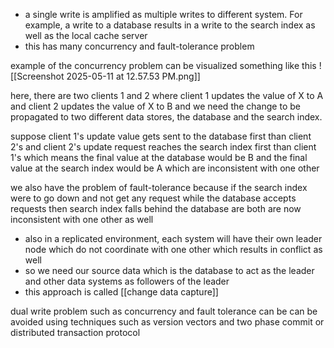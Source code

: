 - a single write is amplified as multiple writes to different system. For example, a write to a database results in a write to the search index as well as the local cache server
- this has many concurrency and fault-tolerance problem 

example of the concurrency problem can be visualized something like this
![[Screenshot 2025-05-11 at 12.57.53 PM.png]]

here, there are two clients 1 and 2 where client 1 updates the value of X to A and client 2 updates the value of X to B and we need the change to be propagated to two different data stores, the database and the search index.

suppose client 1's update value gets sent to the database first than client 2's and client 2's update request reaches the search index first than client 1's which means the final value at the database would be B and the final value at the search index would be A which are inconsistent with one other

we also have the problem of fault-tolerance because if the search index were to go down and not get any request while the database accepts requests then search index falls behind the database are both are now inconsistent with one other as well 

- also in a replicated environment, each system will have their own leader node which do not coordinate with one other which results in conflict as well 
- so we need our source data which is the database to act as the leader and other data systems as followers of the leader 
- this approach is called [[change data capture]]

dual write problem such as concurrency and fault tolerance can be can be avoided using techniques such as version vectors and two phase commit or distributed transaction protocol